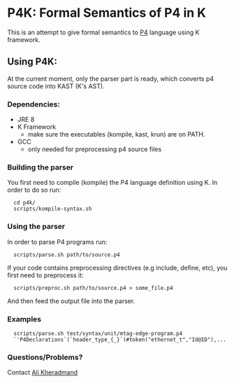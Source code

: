 # P4K: Formal Semantics of P4 in K

This is an attempt to give formal semantics to  [P4](http://p4.org/) language using K framework.

## Using P4K:

At the current moment, only the parser part is ready, which converts p4 source code into KAST (K's AST).

### Dependencies:
- JRE 8
- K Framework
  + make sure the executables (kompile, kast, krun) are on PATH.
- GCC
  + only needed for preprocessing p4 source files

### Building the parser

You first need to compile (kompile) the P4 language definition using K. In order to do so run:
```
  cd p4k/
  scripts/kompile-syntax.sh
```

### Using the parser

In order to parse P4 programs run:

```
  scripts/parse.sh path/to/source.p4
```

If your code contains preprocessing directives (e.g include, define, etc), you first need to preprocess it:
```
  scripts/preproc.sh path/to/source.p4 > some_file.p4
```

And then feed the output file into the parser.


### Examples

```
  scripts/parse.sh test/syntax/unit/mtag-edge-program.p4
  `'P4Declarations`(`header_type_{_}`(#token("ethernet_t","Id@ID"),...
```

### Questions/Problems?

Contact [Ali Kheradmand](kheradm2@illinois.edu) 